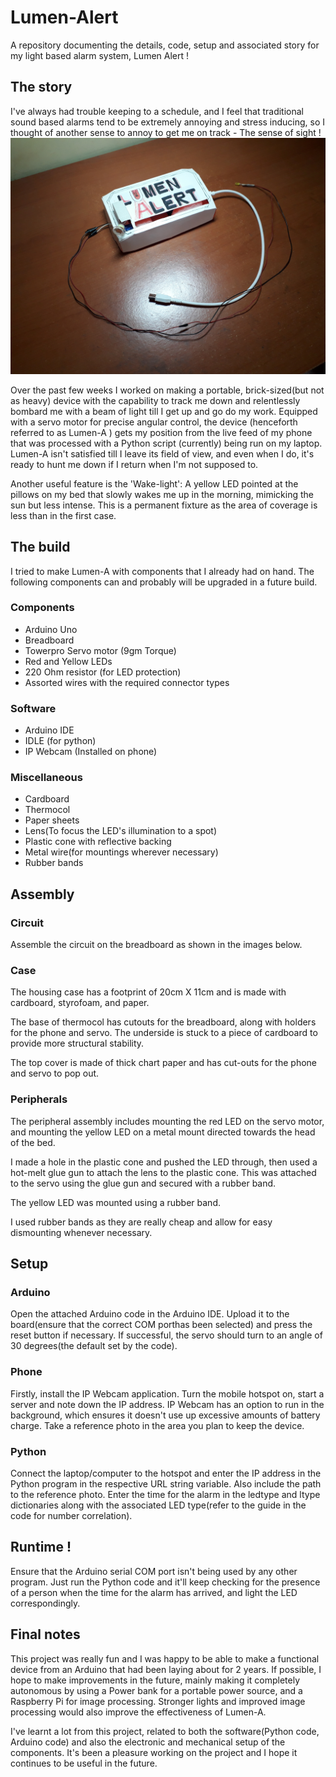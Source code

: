 # Lumen-Alert
A repository documenting the details, code, setup and associated story for my light based alarm system, Lumen Alert !

## The story
I've always had trouble keeping to a schedule, and I feel that traditional sound based alarms tend to be extremely annoying and stress inducing, so I thought of another sense to annoy to get me on track - The sense of sight !
<br>
<img src="https://github.com/Tejal-V-Shetty/Lumen-Alert/blob/main/Files/Full_view.jpg" alt="Lumen Alert" width=1080>

Over the past few weeks I worked on making a portable, brick-sized(but not as heavy) device with the capability to track me down and relentlessly bombard me with a beam of light till I get up and go do my work. Equipped with a servo motor for precise angular control, the device (henceforth referred to as Lumen-A ) gets my position from the live feed of my phone that was processed with a Python script (currently) being run on my laptop. Lumen-A isn't satisfied till I leave its field of view, and even when I do, it's ready to hunt me down if I return when I'm not supposed to.
<br>

Another useful feature is the 'Wake-light': A yellow LED pointed at the pillows on my bed that slowly wakes me up in the morning, mimicking the sun but less intense. This is a permanent fixture as the area of coverage is less than in the first case.

## The build
I tried to make Lumen-A with components that I already had on hand. The following components can and probably will be upgraded in a future build.
<br>

### Components
- Arduino Uno
- Breadboard
- Towerpro Servo motor (9gm Torque)
- Red and Yellow LEDs
- 220 Ohm resistor (for LED protection)
- Assorted wires with the required connector types

### Software
- Arduino IDE
- IDLE (for python)
- IP Webcam (Installed on phone)

### Miscellaneous
- Cardboard
- Thermocol
- Paper sheets
- Lens(To focus the LED's illumination to a spot)
- Plastic cone with reflective backing
- Metal wire(for mountings wherever necessary)
- Rubber bands

## Assembly
### Circuit
Assemble the circuit on the breadboard as shown in the images below.

### Case
The housing case has a footprint of 20cm X 11cm and is made with cardboard, styrofoam, and paper. 
<br>

The base of thermocol has cutouts for the breadboard, along with holders for the phone and servo. The underside is stuck to a piece of cardboard to provide more structural stability.
<br>

The top cover is made of thick chart paper and has cut-outs for the phone and servo to pop out.

### Peripherals
The peripheral assembly includes mounting the red LED on the servo motor, and mounting the yellow LED on a metal mount directed towards the head of the bed.
<br>

I made a hole in the plastic cone and pushed the LED through, then used a hot-melt glue gun to attach the lens to the plastic cone.
This was attached to the servo using the glue gun and secured with a rubber band.
<br>

The yellow LED was mounted using a rubber band.
<br>

I used rubber bands as they are really cheap and allow for easy dismounting whenever necessary.

## Setup
### Arduino
Open the attached Arduino code in the Arduino IDE. Upload it to the board(ensure that the correct COM porthas been selected) and press the reset button if necessary. If successful, the servo should turn to an angle of 30 degrees(the default set by the code).

### Phone
Firstly, install the IP Webcam application. Turn the mobile hotspot on, start a server and note down the IP address. IP Webcam has an option to run in the background, which ensures it doesn't use up excessive amounts of battery charge. Take a reference photo in the area you plan to keep the device.

### Python
Connect the laptop/computer to the hotspot and enter the IP address in the Python program in the respective URL string variable. Also include the path to the reference photo. Enter the time for the alarm in the ledtype and ltype dictionaries along with the associated LED type(refer to the guide in the code for number correlation).

## Runtime !
Ensure that the Arduino serial COM port isn't being used by any other program. Just run the Python code and it'll keep checking for the presence of a person when the time for the alarm has arrived, and light the LED correspondingly.

## Final notes
This project was really fun and I was happy to be able to make a functional device from an Arduino that had been laying about for 2 years. If possible, I hope to make improvements in the future, mainly making it completely autonomous by using a Power bank for a portable power source, and a Raspberry Pi for image processing. Stronger lights and improved image processing would also improve the effectiveness of Lumen-A. 
<br>

I've learnt a lot from this project, related to both the software(Python code, Arduino code) and also the electronic and mechanical setup of the components. It's been a pleasure working on the project and I hope it continues to be useful in the future.
